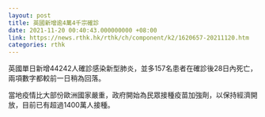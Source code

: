 ```yaml
---
layout: post
title: 英國新增逾4萬4千宗確診
date: 2021-11-20 00:40:43.000000000 +08:00
link: https://news.rthk.hk/rthk/ch/component/k2/1620657-20211120.htm
categories: rthk
---
```


英國單日新增44242人確診感染新型肺炎，並多157名患者在確診後28日內死亡，兩項數字都較前一日稍為回落。

當地疫情比大部份歐洲國家嚴重，政府開始為民眾接種疫苗加強劑，以保持經濟開放，目前已有超過1400萬人接種。
